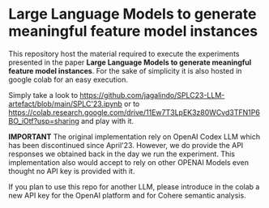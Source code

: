 # Large Language Models to generate meaningful feature model instances

This repository host the material required to execute the experiments presented in the paper **Large Language Models to generate meaningful feature model instances**. 
For the sake of simplicity it is also hosted in google colab for an easy execution. 

Simply take a look to https://github.com/jagalindo/SPLC23-LLM-artefact/blob/main/SPLC'23.ipynb or to https://colab.research.google.com/drive/11Ew7T3LpEK3z80WCvd3TFN1P6BO_iOtf?usp=sharing and play with it. 

**IMPORTANT** The original implementation rely on OpenAI Codex LLM which has been discontinued since April'23. However, we do provide the API responses we obtained back in the day we run the experiment. 
This implementation also would accept to rely on other OPENAI Models even thought no API key is provided with it. 

If you plan to use this repo for another LLM, please introduce in the colab a new API key for the OpenAI platform and for Cohere semantic analysis. 
